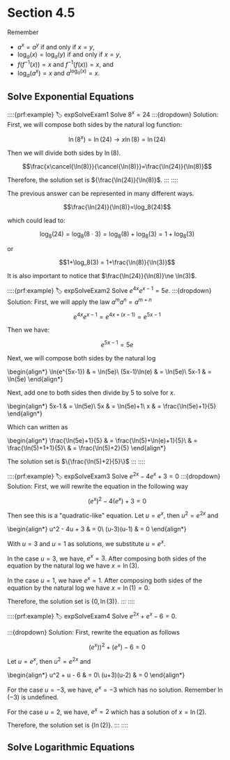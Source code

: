# Section 4.5

Remember 
* $a^x=a^y$ if and only if $x=y$,
* $\log_a(x)=\log_a(y)$ if and only if $x=y$,
* $f(f^{-1}(x))=x$ and $f^{-1}(f(x))=x$, and
* $\log_a(a^x)=x$ and $a^{\log_a(x)}=x$.

## Solve Exponential Equations
::::{prf:example}
:label: expSolveExam1
Solve $8^x=24$
:::{dropdown} Solution:
First, we will compose both sides by the natural log function:

$$\ln(8^x)=\ln(24)\to x\ln(8)=\ln(24)$$

Then we will divide both sides by $\ln(8)$.

$$\frac{x\cancel{\ln(8)}}{\cancel{\ln(8)}}=\frac{\ln(24)}{\ln(8)}$$

Therefore, the solution set is $\{\frac{\ln(24)}{\ln(8)\}$.
:::
::::

The previous answer can be represented in many different ways. 

$$\frac{\ln(24)}{\ln(8)}=\log_8(24)$$

which could lead to:

$$\log_8(24)=\log_8(8\cdot 3)=\log_8(8)+\log_8(3)=1+\log_8(3)$$

or

$$1+\log_8(3) = 1+\frac{\ln(8)}{\ln(3)}$$

It is also important to notice that $\frac{\ln(24)}{\ln(8)}\ne \ln(3)$.

::::{prf:example}
:label: expSolveExam2
Solve $e^{4x}e^{x-1}=5e$.
:::{dropdown} Solution:
First, we will apply the law $a^m a^n = a^{m+n}$

$$e^{4x}e^{x-1}=e^{4x+(x-1)}=e^{5x-1}$$

Then we have:

$$e^{5x-1}=5e$$

Next, we will compose both sides by the natural log

\begin{align*}
    \ln(e^{5x-1}) & = \ln(5e)\\
    (5x-1)\ln(e) & = \ln(5e)\\
    5x-1 & = \ln(5e)
\end{align*}

Next, add one to both sides then divide by 5 to solve for $x$.

\begin{align*}
    5x-1 & = \ln(5e)\\
    5x & = \ln(5e)+1\\
    x & = \frac{\ln(5e)+1}{5}
\end{align*}

Which can written as

\begin{align*}
    \frac{\ln(5e)+1}{5} & = \frac{\ln(5)+\ln(e)+1}{5}\\
    & = \frac{\ln(5)+1+1}{5}\\
    & = \frac{\ln(5)+2}{5}
\end{align*}

The solution set is $\{\frac{\ln(5)+2}{5}\}$
:::
::::

::::{prf:example}
:label: expSolveExam3
Solve $e^{2x}-4e^x+3=0$
:::{dropdown} Solution:
First, we will rewrite the equation in the following way

$$\left(e^x\right)^2-4\left(e^x\right)+3=0$$

Then see this is a "quadratic-like" equation. Let $u=e^x$, then $u^2=e^{2x}$ and

\begin{align*}
    u^2 - 4u + 3 & = 0\\
    (u-3)(u-1) & = 0
\end{align*}

With $u=3$ and $u=1$ as solutions, we substitute $u=e^x$.

In the case $u=3$, we have, $e^x=3$. After composing both sides of the equation by the natural log we have $x=\ln(3)$.

In the case $u=1$, we have $e^x=1$. After composing both sides of the equation by the natural log we have $x=\ln(1)=0$.

Therefore, the solution set is $\{0,\ln(3)\}$.
:::
::::

::::{prf:example}
:label: expSolveExam4
Solve $e^{2x}+e^x-6=0$.

:::{dropdown} Solution:
First, rewrite the equation as follows

$$\left(e^x)\right)^2+\left(e^x\right)-6=0$$

Let $u=e^x$, then $u^2=e^{2x}$ and 

\begin{align*}
    u^2 + u - 6 & = 0\\
    (u+3)(u-2) & = 0
\end{align*}

For the case $u=-3$, we have, $e^x=-3$ which has no solution. Remember $\ln(-3)$ is undefined.

For the case $u=2$, we have, $e^x=2$ which has a solution of $x=\ln(2)$.

Therefore, the solution set is $\{\ln(2)\}$.
:::
::::

## Solve Logarithmic Equations

